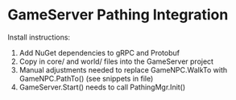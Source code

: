 # GameServer Pathing Integration

Install instructions:

1.  Add NuGet dependencies to gRPC and Protobuf 
1.  Copy in core/ and world/ files into the GameServer project
1.  Manual adjustments needed to replace GameNPC.WalkTo with GameNPC.PathTo() (see snippets in file)
1.  GameServer.Start() needs to call PathingMgr.Init()

